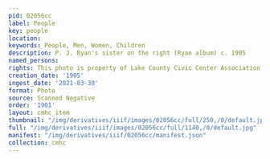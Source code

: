 ```yaml
---
pid: 02056cc
label: People
key: people
location: 
keywords: People, Men, Women, Children
description: P. J. Ryan's sister on the right (Ryan album) c. 1905
named_persons: 
rights: This photo is property of Lake County Civic Center Association.
creation_date: '1905'
ingest_date: '2021-03-30'
format: Photo
source: Scanned Negative
order: '1901'
layout: cmhc_item
thumbnail: "/img/derivatives/iiif/images/02056cc/full/250,/0/default.jpg"
full: "/img/derivatives/iiif/images/02056cc/full/1140,/0/default.jpg"
manifest: "/img/derivatives/iiif/02056cc/manifest.json"
collection: cmhc
---
```

